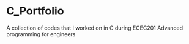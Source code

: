 # C_Portfolio
A collection of codes that I worked on in C during ECEC201 Advanced programming for engineers
